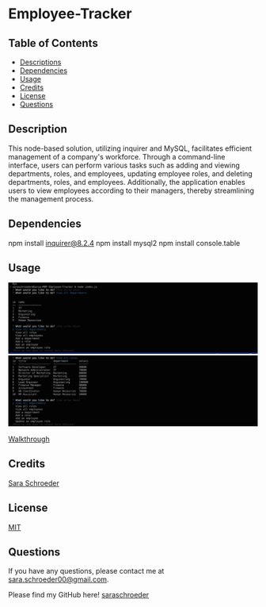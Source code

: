 # Employee-Tracker

## Table of Contents
* [Descriptions](#description)
* [Dependencies](#dependencies)
* [Usage](#usage)
* [Credits](#credits)
* [License](#license)
* [Questions](#questions)


## Description

This node-based solution, utilizing inquirer and MySQL, facilitates efficient management of a company's workforce. Through a command-line interface, users can perform various tasks such as adding and viewing departments, roles, and employees, updating employee roles, and deleting departments, roles, and employees. Additionally, the application enables users to view employees according to their managers, thereby streamlining the management process.


## Dependencies

npm install inquirer@8.2.4
npm install mysql2
npm install console.table

## Usage

![alt text](./images/Screenshot1.png)
![alt text](./images/Screenshot2.png)

[Walkthrough]()

## Credits

[Sara Schroeder](https://github.com/saraschroeder)

## License

[MIT](https://choosealicense.com/licenses/mit/)

## Questions

If you have any questions, please contact me at [sara.schroeder00@gmail.com](mailto:sara.schroeder00@gmail.com). 

Please find my GitHub here!
[saraschroeder](https://github/saraschroeder)